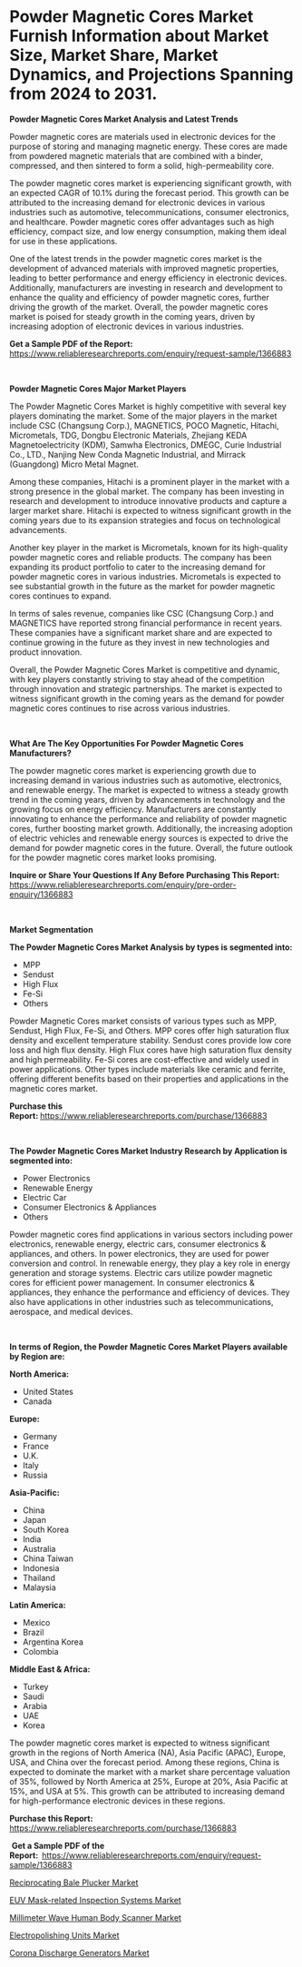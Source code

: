 <p><h1>Powder Magnetic Cores Market Furnish Information about Market Size, Market Share, Market Dynamics, and Projections Spanning from 2024 to 2031.</h1></p><p><strong>Powder Magnetic Cores Market Analysis and Latest Trends</strong></p>
<p><p>Powder magnetic cores are materials used in electronic devices for the purpose of storing and managing magnetic energy. These cores are made from powdered magnetic materials that are combined with a binder, compressed, and then sintered to form a solid, high-permeability core.</p><p>The powder magnetic cores market is experiencing significant growth, with an expected CAGR of 10.1% during the forecast period. This growth can be attributed to the increasing demand for electronic devices in various industries such as automotive, telecommunications, consumer electronics, and healthcare. Powder magnetic cores offer advantages such as high efficiency, compact size, and low energy consumption, making them ideal for use in these applications.</p><p>One of the latest trends in the powder magnetic cores market is the development of advanced materials with improved magnetic properties, leading to better performance and energy efficiency in electronic devices. Additionally, manufacturers are investing in research and development to enhance the quality and efficiency of powder magnetic cores, further driving the growth of the market. Overall, the powder magnetic cores market is poised for steady growth in the coming years, driven by increasing adoption of electronic devices in various industries.</p></p>
<p><strong>Get a Sample PDF of the Report:&nbsp;</strong> <a href="https://www.reliableresearchreports.com/enquiry/request-sample/1366883">https://www.reliableresearchreports.com/enquiry/request-sample/1366883</a></p>
<p>&nbsp;</p>
<p><strong>Powder Magnetic Cores Major Market Players</strong></p>
<p><p>The Powder Magnetic Cores Market is highly competitive with several key players dominating the market. Some of the major players in the market include CSC (Changsung Corp.), MAGNETICS, POCO Magnetic, Hitachi, Micrometals, TDG, Dongbu Electronic Materials, Zhejiang KEDA Magnetoelectricity (KDM), Samwha Electronics, DMEGC, Curie Industrial Co., LTD., Nanjing New Conda Magnetic Industrial, and Mirrack (Guangdong) Micro Metal Magnet.</p><p>Among these companies, Hitachi is a prominent player in the market with a strong presence in the global market. The company has been investing in research and development to introduce innovative products and capture a larger market share. Hitachi is expected to witness significant growth in the coming years due to its expansion strategies and focus on technological advancements.</p><p>Another key player in the market is Micrometals, known for its high-quality powder magnetic cores and reliable products. The company has been expanding its product portfolio to cater to the increasing demand for powder magnetic cores in various industries. Micrometals is expected to see substantial growth in the future as the market for powder magnetic cores continues to expand.</p><p>In terms of sales revenue, companies like CSC (Changsung Corp.) and MAGNETICS have reported strong financial performance in recent years. These companies have a significant market share and are expected to continue growing in the future as they invest in new technologies and product innovation.</p><p>Overall, the Powder Magnetic Cores Market is competitive and dynamic, with key players constantly striving to stay ahead of the competition through innovation and strategic partnerships. The market is expected to witness significant growth in the coming years as the demand for powder magnetic cores continues to rise across various industries.</p></p>
<p>&nbsp;</p>
<p><strong>What Are The Key Opportunities For Powder Magnetic Cores Manufacturers?</strong></p>
<p><p>The powder magnetic cores market is experiencing growth due to increasing demand in various industries such as automotive, electronics, and renewable energy. The market is expected to witness a steady growth trend in the coming years, driven by advancements in technology and the growing focus on energy efficiency. Manufacturers are constantly innovating to enhance the performance and reliability of powder magnetic cores, further boosting market growth. Additionally, the increasing adoption of electric vehicles and renewable energy sources is expected to drive the demand for powder magnetic cores in the future. Overall, the future outlook for the powder magnetic cores market looks promising.</p></p>
<p><strong>Inquire or Share Your Questions If Any Before Purchasing This Report:</strong> <a href="https://www.reliableresearchreports.com/enquiry/pre-order-enquiry/1366883">https://www.reliableresearchreports.com/enquiry/pre-order-enquiry/1366883</a></p>
<p>&nbsp;</p>
<p><strong>Market Segmentation</strong></p>
<p><strong>The Powder Magnetic Cores Market Analysis by types is segmented into:</strong></p>
<p><ul><li>MPP</li><li>Sendust</li><li>High Flux</li><li>Fe-Si</li><li>Others</li></ul></p>
<p><p>Powder Magnetic Cores market consists of various types such as MPP, Sendust, High Flux, Fe-Si, and Others. MPP cores offer high saturation flux density and excellent temperature stability. Sendust cores provide low core loss and high flux density. High Flux cores have high saturation flux density and high permeability. Fe-Si cores are cost-effective and widely used in power applications. Other types include materials like ceramic and ferrite, offering different benefits based on their properties and applications in the magnetic cores market.</p></p>
<p><strong>Purchase this Report:&nbsp;</strong><a href="https://www.reliableresearchreports.com/purchase/1366883">https://www.reliableresearchreports.com/purchase/1366883</a></p>
<p>&nbsp;</p>
<p><strong>The Powder Magnetic Cores Market Industry Research by Application is segmented into:</strong></p>
<p><ul><li>Power Electronics</li><li>Renewable Energy</li><li>Electric Car</li><li>Consumer Electronics & Appliances</li><li>Others</li></ul></p>
<p><p>Powder magnetic cores find applications in various sectors including power electronics, renewable energy, electric cars, consumer electronics & appliances, and others. In power electronics, they are used for power conversion and control. In renewable energy, they play a key role in energy generation and storage systems. Electric cars utilize powder magnetic cores for efficient power management. In consumer electronics & appliances, they enhance the performance and efficiency of devices. They also have applications in other industries such as telecommunications, aerospace, and medical devices.</p></p>
<p>&nbsp;</p>
<p><strong>In terms of Region, the Powder Magnetic Cores Market Players available by Region are:</strong></p>
<p>
    <p> <strong> North America: </strong>
        <ul>
            <li>United States</li>
            <li>Canada</li>
        </ul>
        </p> 
    <p> <strong> Europe: </strong>
        <ul>
            <li>Germany</li>
            <li>France</li>
            <li>U.K.</li>
            <li>Italy</li>
            <li>Russia</li>
        </ul>
        </p> 
    <p> <strong> Asia-Pacific: </strong>
        <ul>
            <li>China</li>
            <li>Japan</li>
            <li>South Korea</li>
            <li>India</li>
            <li>Australia</li>
            <li>China Taiwan</li>
            <li>Indonesia</li>
            <li>Thailand</li>
            <li>Malaysia</li>
        </ul>
        </p> 
    <p> <strong> Latin America: </strong>
        <ul>
            <li>Mexico</li>
            <li>Brazil</li>
            <li>Argentina Korea</li>
            <li>Colombia</li>
        </ul>
        </p> 
    <p> <strong> Middle East & Africa: </strong>
        <ul>
            <li>Turkey</li>
            <li>Saudi</li>
            <li>Arabia</li>
            <li>UAE</li>
            <li>Korea</li>
        </ul>
    </p>
    </p>
<p><p>The powder magnetic cores market is expected to witness significant growth in the regions of North America (NA), Asia Pacific (APAC), Europe, USA, and China over the forecast period. Among these regions, China is expected to dominate the market with a market share percentage valuation of 35%, followed by North America at 25%, Europe at 20%, Asia Pacific at 15%, and USA at 5%. This growth can be attributed to increasing demand for high-performance electronic devices in these regions.</p></p>
<p><strong>Purchase this Report: </strong><a href="https://www.reliableresearchreports.com/purchase/1366883">https://www.reliableresearchreports.com/purchase/1366883</a></p>
<p>&nbsp;<strong>Get a Sample PDF of the Report:&nbsp;&nbsp;</strong><a href="https://www.reliableresearchreports.com/enquiry/request-sample/1366883">https://www.reliableresearchreports.com/enquiry/request-sample/1366883</a></p>
<p><strong></strong></p>
<p><p><a href="https://medium.com/@jettreichel44/reciprocating-bale-plucker-market-exploring-market-share-market-trends-and-future-growth-eb99f6209c00">Reciprocating Bale Plucker Market</a></p><p><a href="https://medium.com/@vidyap2912/euv-mask-related-inspection-systems-market-size-cagr-trends-2024-2030-6c245df70e87">EUV Mask-related Inspection Systems Market</a></p><p><a href="https://medium.com/p/2f03c8e4bc09/edit">Millimeter Wave Human Body Scanner Market</a></p><p><a href="https://medium.com/@kayliherzog567/electropolishing-units-market-report-reveals-the-latest-trends-and-growth-opportunities-of-this-f84f1bac5d82">Electropolishing Units Market</a></p><p><a href="https://medium.com/@vidyap2912/corona-discharge-generators-market-competitive-analysis-market-trends-and-forecast-to-2031-a340e1884555">Corona Discharge Generators Market</a></p></p>